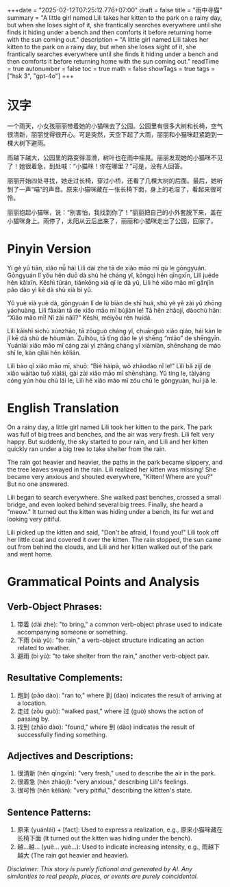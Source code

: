+++date = "2025-02-12T07:25:12.776+07:00"
draft = false
title = "雨中寻猫"
summary = "A little girl named Lili takes her kitten to the park on a rainy day, but when she loses sight of it, she frantically searches everywhere until she finds it hiding under a bench and then comforts it before returning home with the sun coming out."
description = "A little girl named Lili takes her kitten to the park on a rainy day, but when she loses sight of it, she frantically searches everywhere until she finds it hiding under a bench and then comforts it before returning home with the sun coming out."
readTime = true
autonumber = false
toc = true
math = false
showTags = true
tags = ["hsk 3", "gpt-4o"]
+++

# 汉字

一个雨天，小女孩丽丽带着她的小猫咪去了公园。公园里有很多大树和长椅，空气很清新，丽丽觉得很开心。可是突然，天空下起了大雨，丽丽和小猫咪赶紧跑到一棵大树下避雨。

雨越下越大，公园里的路变得湿滑，树叶也在雨中摇晃。丽丽发现她的小猫咪不见了！她很着急，到处喊：“小猫咪！你在哪里？”可是，没有人回答。

丽丽开始四处寻找，她走过长椅，穿过小桥，还看了几棵大树的后面。最后，她听到了一声“喵”的声音。原来小猫咪藏在一张长椅下面，身上的毛湿了，看起来很可怜。

丽丽抱起小猫咪，说：“别害怕，我找到你了！”丽丽把自己的小外套脱下来，盖在小猫咪身上。雨停了，太阳从云后出来了，丽丽和小猫咪走出了公园，回家了。

# Pinyin Version  

Yí gè yǔ tiān, xiǎo nǚ hái Lìlì dài zhe tā de xiǎo māo mī qù le gōngyuán. Gōngyuán lǐ yǒu hěn duō dà shù hé cháng yǐ, kōngqì hěn qīngxīn, Lìlì juéde hěn kāixīn. Kěshì tūrán, tiānkōng xià qǐ le dà yǔ, Lìlì hé xiǎo māo mī gǎnjǐn pǎo dào yì kē dà shù xià bì yǔ.

Yǔ yuè xià yuè dà, gōngyuán lǐ de lù biàn de shī huá, shù yè yě zài yǔ zhōng yáohuàng. Lìlì fāxiàn tā de xiǎo māo mī bùjiàn le! Tā hěn zhāojí, dàochù hǎn: “Xiǎo māo mī! Nǐ zài nǎlǐ?” Kěshì, méiyǒu rén huídá.

Lìlì kāishǐ sìchù xúnzhǎo, tā zǒuguò cháng yǐ, chuānguò xiǎo qiáo, hái kàn le jǐ kē dà shù de hòumiàn. Zuìhòu, tā tīng dào le yì shēng “miāo” de shēngyīn. Yuánlái xiǎo māo mī cáng zài yì zhāng cháng yǐ xiàmiàn, shēnshang de máo shī le, kàn qǐlái hěn kělián.

Lìlì bào qǐ xiǎo māo mī, shuō: “Bié hàipà, wǒ zhǎodào nǐ le!” Lìlì bǎ zìjǐ de xiǎo wàitào tuō xiàlái, gài zài xiǎo māo mī shēnshàng. Yǔ tíng le, tàiyáng cóng yún hòu chū lái le, Lìlì hé xiǎo māo mī zǒu chū le gōngyuán, huí jiā le.

# English Translation  

On a rainy day, a little girl named Lili took her kitten to the park. The park was full of big trees and benches, and the air was very fresh. Lili felt very happy. But suddenly, the sky started to pour rain, and Lili and her kitten quickly ran under a big tree to take shelter from the rain.

The rain got heavier and heavier, the paths in the park became slippery, and the tree leaves swayed in the rain. Lili realized her kitten was missing! She became very anxious and shouted everywhere, "Kitten! Where are you?" But no one answered.

Lili began to search everywhere. She walked past benches, crossed a small bridge, and even looked behind several big trees. Finally, she heard a "meow." It turned out the kitten was hiding under a bench, its fur wet and looking very pitiful.

Lili picked up the kitten and said, "Don't be afraid, I found you!" Lili took off her little coat and covered it over the kitten. The rain stopped, the sun came out from behind the clouds, and Lili and her kitten walked out of the park and went home.

# Grammatical Points and Analysis  

## Verb-Object Phrases:  
1. 带着 (dài zhe): "to bring," a common verb-object phrase used to indicate accompanying someone or something.  
2. 下雨 (xià yǔ): "to rain," a verb-object structure indicating an action related to weather.  
3. 避雨 (bì yǔ): "to take shelter from the rain," another verb-object pair.  

## Resultative Complements:  
1. 跑到 (pǎo dào): "ran to," where 到 (dào) indicates the result of arriving at a location.  
2. 走过 (zǒu guò): "walked past," where 过 (guò) shows the action of passing by.  
3. 找到 (zhǎo dào): "found," where 到 (dào) indicates the result of successfully finding something.  

## Adjectives and Descriptions:  
1. 很清新 (hěn qīngxīn): "very fresh," used to describe the air in the park.  
2. 很着急 (hěn zhāojí): "very anxious," describing Lili's feelings.  
3. 很可怜 (hěn kělián): "very pitiful," describing the kitten's state.  

## Sentence Patterns:  
1. 原来 (yuánlái) + [fact]: Used to express a realization, e.g., 原来小猫咪藏在长椅下面 (It turned out the kitten was hiding under the bench).  
2. 越...越... (yuè... yuè...): Used to indicate increasing intensity, e.g., 雨越下越大 (The rain got heavier and heavier).  


*Disclaimer: This story is purely fictional and generated by AI. Any similarities to real people, places, or events are purely coincidental.*
